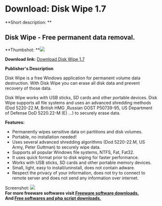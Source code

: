 # Download: Disk Wipe 1.7

**Short description: **

## Disk Wipe - Free permanent data removal.

  
**Thumbshot: **![](http://www.freewarefiles.com/screenshot/diskwipe17_md.jpg)   
  
**Download link:** [Download Disk Wipe 1.7](http://freesoftwares.boysofts.com/Disk-Wipe_program_47941.html)  
  

**Publisher's Description**  
  

Disk Wipe is a free Windows application for permanent volume data destruction.
With Disk Wipe you can erase all disk data and prevent recovery of those data.

Disk Wipe works with USB sticks, SD cards and other portable devices. Disk
Wipe supports all file systems and uses an advanced shredding methods (Dod
5220-22.M, British HMG ,Russian GOST P50739-95, US Department of Defense DoD
5220.22-M (E) ...) to securely erase data.

**Features:**

  * Permanently wipes sensitive data on partitions and disk volumes. 
  * Portable, no installation needed! 
  * Uses several advanced shredding algorithms (Dod 5220-22.M, US Army, Peter Guttman) to securely wipe data. 
  * Supports all popular Windows file systems, NTFS, Fat, Fat32. 
  * It uses quick format prior to disk wiping for faster performance. 
  * Works with USB sticks, SD cards and other portable memory devices. 
  * Small, light, easy to install/uninstall, does not contain adware. 
  * Respect the privacy of your information, does not try to connect to remote server and does not send any information over internet. 

  
  
Screenshot: ![](http://www.freewarefiles.com/screenshot/diskwipe17.jpg)  
**For more freeware softwares visit [Freeware software downloads.](http://freesoftwares.boysofts.com/)**   
**And [Free softwares and php script downloads.](http://www.boysofts.com/)**

